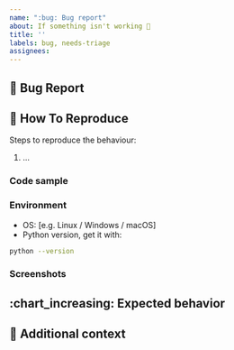 ```yaml
---
name: ":bug: Bug report"
about: If something isn't working 🔧
title: ''
labels: bug, needs-triage
assignees:
---
```


## :bug: Bug Report

<!-- A clear and concise description of what the bug is. -->

## :microscope: How To Reproduce

Steps to reproduce the behaviour:

1. ...

### Code sample

<!-- If applicable, attach a minimal code sample to reproduce the described issue. -->

### Environment

* OS: [e.g. Linux / Windows / macOS]
* Python version, get it with:

```bash
python --version
```

### Screenshots

<!-- If applicable, add screenshots to help explain your problem. -->

## :chart_increasing: Expected behavior

<!-- A clear and concise description of what you expected to happen. -->

## :paperclip: Additional context

<!-- Add any other context about the problem here. -->
